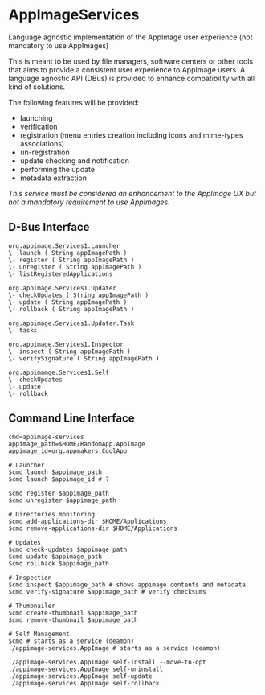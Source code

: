 # AppImageServices
Language agnostic implementation of the AppImage user experience (not mandatory to use AppImages)

This is meant to be used by file managers, software centers or other tools that aims to provide a consistent user 
experience to AppImage users. A language agnostic API (DBus) is provided to enhance compatibility with all kind of 
solutions.


The following features will be provided:
- launching
- verification
- registration (menu entries creation including icons and mime-types associations)
- un-registration
- update checking and notification
- performing the update
- metadata extraction

_This service must be considered an enhancement to the AppImage UX but not a mandatory requirement to use AppImages._

## D-Bus Interface
```
org.appimage.Services1.Launcher
\- launch ( String appImagePath )
\- register ( String appImagePath )
\- unregister ( String appImagePath )
\- listRegisteredApplications

org.appimage.Services1.Updater
\- checkUpdates ( String appImagePath )
\- update ( String appImagePath )
\- rollback ( String appImagePath )

org.appimage.Services1.Updater.Task
\- tasks

org.appimage.Services1.Inspector
\- inspect ( String appImagePath )
\- verifySignature ( String appImagePath )

org.appimamge.Services1.Self
\- checkUpdates
\- update
\- rollback

```

## Command Line Interface
```
cmd=appimage-services
appimage_path=$HOME/RandomApp.AppImage
appimage_id=org.appmakers.CoolApp

# Launcher
$cmd launch $appimage_path
$cmd launch $appimage_id # ?

$cmd register $appimage_path
$cmd unregister $appimage_path

# Directories monitoring
$cmd add-applications-dir $HOME/Applications
$cmd remove-applications-dir $HOME/Applications

# Updates 
$cmd check-updates $appimage_path
$cmd update $appimage_path
$cmd rollback $appimage_path

# Inspection
$cmd inspect $appimage_path # shows appimage contents and metadata
$cmd verify-signature $appimage_path # verify checksums

# Thumbnailer
$cmd create-thumbnail $appimage_path
$cmd remove-thumbnail $appimage_path

# Self Management
$cmd # starts as a service (deamon)
./appimage-services.AppImage # starts as a service (deamon)

./appimage-services.AppImage self-install --move-to-opt
./appimage-services.AppImage self-uninstall
./appimage-services.AppImage self-update
./appimage-services.AppImage self-rollback
```

